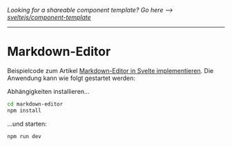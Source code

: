*Looking for a shareable component template? Go here --> [sveltejs/component-template](https://github.com/sveltejs/component-template)*

---

# Markdown-Editor

Beispielcode zum Artikel [Markdown-Editor in Svelte implementieren](https://code-snacks.de/blog/Markdown-Editor/).
Die Anwendung kann wie folgt gestartet werden:

Abhängigkeiten installieren...

```bash
cd markdown-editor
npm install
```

...und starten:

```bash
npm run dev
```